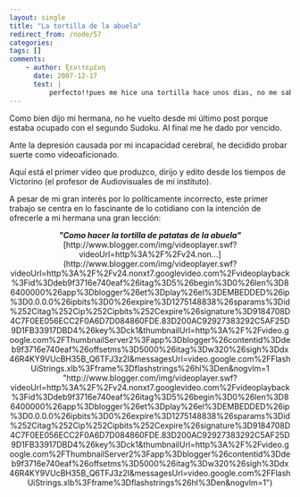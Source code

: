 ```yaml
---
layout: single
title: "La tortilla de la abuela"
redirect_from: /node/57
categories:
tags: []
comments: 
    - author: ξενιτεμένη
      date: 2007-12-17
      text: |
          perfecto!!pues me hice una tortilla hace unos dias, no me sabia el truco con el ajo!gracias, abuela!!  
---
```

Como bien dijo mi hermana, no he vuelto desde mi último post porque estaba ocupado con el segundo <span class="blsp-spelling-error" id="SPELLING_ERROR_0">Sudoku</span>. Al final me he dado por vencido.  

Ante la depresión causada por mi incapacidad cerebral, he decidido probar suerte como <span class="blsp-spelling-error" id="SPELLING_ERROR_1">videoaficionado</span>.  

Aquí está el primer <span class="blsp-spelling-corrected" id="SPELLING_ERROR_2">vídeo</span> que produzco, dirijo y edito desde los tiempos de <span class="blsp-spelling-error" id="SPELLING_ERROR_3">Victorino</span> (el profesor de Audiovisuales de mi instituto).  

A pesar de mi gran interés por lo <span class="blsp-spelling-corrected" id="SPELLING_ERROR_4">políticamente</span> incorrecto, este primer trabajo se centra en lo fascinante de lo cotidiano con la intención de ofrecerle a mi <span class="blsp-spelling-corrected" id="SPELLING_ERROR_5">hermana</span> una gran lección:  

<div style="text-align: center; font-style: italic;"><span style="font-weight: bold;">"Como hacer la tortilla de patatas de la abuela"</span>  
</div>

<div style="text-align: center;">  
[http://www.blogger.com/img/videoplayer.swf?videoUrl=http%3A%2F%2Fv24.non...](http://www.blogger.com/img/videoplayer.swf?videoUrl=http%3A%2F%2Fv24.nonxt7.googlevideo.com%2Fvideoplayback%3Fid%3Ddeb9f3716e740eaf%26itag%3D5%26begin%3D0%26len%3D86400000%26app%3Dblogger%26et%3Dplay%26el%3DEMBEDDED%26ip%3D0.0.0.0%26ipbits%3D0%26expire%3D1275148838%26sparams%3Did%252Citag%252Cip%252Cipbits%252Cexpire%26signature%3D9184708D4C7F0EE056ECC2F0A6D7D084860FDE.83D200AC92927383292C5AF25D9D1FB33917DBD4%26key%3Dck1&thumbnailUrl=http%3A%2F%2Fvideo.google.com%2FThumbnailServer2%3Fapp%3Dblogger%26contentid%3Ddeb9f3716e740eaf%26offsetms%3D5000%26itag%3Dw320%26sigh%3Ddx46R4KY9VUcBH35B_Q6TFJ3z2I&messagesUrl=video.google.com%2FFlashUiStrings.xlb%3Fframe%3Dflashstrings%26hl%3Den&nogvlm=1 "http://www.blogger.com/img/videoplayer.swf?videoUrl=http%3A%2F%2Fv24.nonxt7.googlevideo.com%2Fvideoplayback%3Fid%3Ddeb9f3716e740eaf%26itag%3D5%26begin%3D0%26len%3D86400000%26app%3Dblogger%26et%3Dplay%26el%3DEMBEDDED%26ip%3D0.0.0.0%26ipbits%3D0%26expire%3D1275148838%26sparams%3Did%252Citag%252Cip%252Cipbits%252Cexpire%26signature%3D9184708D4C7F0EE056ECC2F0A6D7D084860FDE.83D200AC92927383292C5AF25D9D1FB33917DBD4%26key%3Dck1&thumbnailUrl=http%3A%2F%2Fvideo.google.com%2FThumbnailServer2%3Fapp%3Dblogger%26contentid%3Ddeb9f3716e740eaf%26offsetms%3D5000%26itag%3Dw320%26sigh%3Ddx46R4KY9VUcBH35B_Q6TFJ3z2I&messagesUrl=video.google.com%2FFlashUiStrings.xlb%3Fframe%3Dflashstrings%26hl%3Den&nogvlm=1")  

</div>
